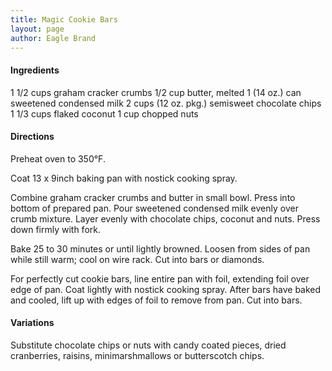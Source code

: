 ```yaml
---
title: Magic Cookie Bars
layout: page
author: Eagle Brand
---
```

#### Ingredients
1 1/2 cups graham cracker crumbs
1/2 cup butter, melted
1 (14 oz.) can sweetened condensed milk
2 cups (12 oz. pkg.) semi­sweet chocolate chips
1 1/3 cups flaked coconut
1 cup chopped nuts

#### Directions
Preheat oven to 350°F. 

Coat 13 x 9­inch baking pan with no­stick cooking spray.

Combine graham cracker crumbs and butter in small bowl. Press into bottom of prepared pan. Pour sweetened condensed milk evenly over crumb mixture. Layer evenly with chocolate chips, coconut and nuts. Press down firmly with fork.

Bake 25 to 30 minutes or until lightly browned. Loosen from sides of pan while still warm; cool on wire rack. Cut into bars or diamonds.

For perfectly cut cookie bars, line entire pan with foil, extending foil over edge of pan. Coat lightly with no­stick cooking spray.
After bars have baked and cooled, lift up with edges of foil to remove from pan. Cut into bars.

#### Variations
Substitute chocolate chips or nuts with candy coated pieces, dried cranberries, raisins, mini­marshmallows or butterscotch
chips.